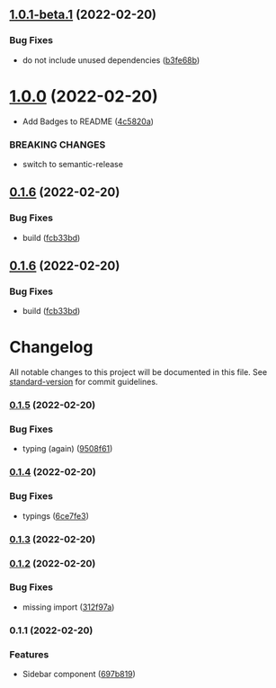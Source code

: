## [1.0.1-beta.1](https://github.com/mdornseif/fluentui-hooks/compare/v1.0.0...v1.0.1-beta.1) (2022-02-20)


### Bug Fixes

* do not include unused dependencies ([b3fe68b](https://github.com/mdornseif/fluentui-hooks/commit/b3fe68bbae5054ba0d014635f1f3762ec9c7de42))

# [1.0.0](https://github.com/mdornseif/fluentui-hooks/compare/v0.1.6...v1.0.0) (2022-02-20)


* Add Badges to README ([4c5820a](https://github.com/mdornseif/fluentui-hooks/commit/4c5820a17b6117c72ad2a53fee9f5f9b9188a12c))


### BREAKING CHANGES

* switch to semantic-release

## [0.1.6](https://github.com/mdornseif/fluentui-hooks/compare/v0.1.5...v0.1.6) (2022-02-20)


### Bug Fixes

* build ([fcb33bd](https://github.com/mdornseif/fluentui-hooks/commit/fcb33bdf85c0ea01b35dbd85531f06209efbf2e5))

## [0.1.6](https://github.com/mdornseif/fluentui-hooks/compare/v0.1.5...v0.1.6) (2022-02-20)


### Bug Fixes

* build ([fcb33bd](https://github.com/mdornseif/fluentui-hooks/commit/fcb33bdf85c0ea01b35dbd85531f06209efbf2e5))

# Changelog

All notable changes to this project will be documented in this file. See [standard-version](https://github.com/conventional-changelog/standard-version) for commit guidelines.

### [0.1.5](https://github.com/mdornseif/fluentui-hooks/compare/v0.1.4...v0.1.5) (2022-02-20)


### Bug Fixes

* typing (again) ([9508f61](https://github.com/mdornseif/fluentui-hooks/commit/9508f6148be8cf0adc4653d92b623f1226dfe0ed))

### [0.1.4](https://github.com/mdornseif/fluentui-hooks/compare/v0.1.3...v0.1.4) (2022-02-20)


### Bug Fixes

* typings ([6ce7fe3](https://github.com/mdornseif/fluentui-hooks/commit/6ce7fe3b42b8f410a9bc87b1a372352a1e65519b))

### [0.1.3](https://github.com/mdornseif/fluentui-hooks/compare/v0.1.2...v0.1.3) (2022-02-20)

### [0.1.2](https://github.com/mdornseif/fluentui-hooks/compare/v0.1.1...v0.1.2) (2022-02-20)


### Bug Fixes

* missing import ([312f97a](https://github.com/mdornseif/fluentui-hooks/commit/312f97a50506dd5216c272eb61bb81913acf717d))

### 0.1.1 (2022-02-20)


### Features

* Sidebar component ([697b819](https://github.com/mdornseif/fluentui-hooks/commit/697b819755bc1ada3cddb1894f78c75cb3eb40dd))
